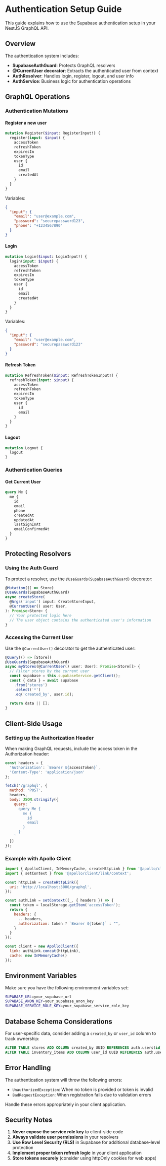 # Authentication Setup Guide

This guide explains how to use the Supabase authentication setup in your NestJS GraphQL API.

## Overview

The authentication system includes:
- **SupabaseAuthGuard**: Protects GraphQL resolvers
- **@CurrentUser decorator**: Extracts the authenticated user from context
- **AuthResolver**: Handles login, register, logout, and user info
- **AuthService**: Business logic for authentication operations

## GraphQL Operations

### Authentication Mutations

#### Register a new user
```graphql
mutation Register($input: RegisterInput!) {
  register(input: $input) {
    accessToken
    refreshToken
    expiresIn
    tokenType
    user {
      id
      email
      createdAt
    }
  }
}
```

Variables:
```json
{
  "input": {
    "email": "user@example.com",
    "password": "securepassword123",
    "phone": "+1234567890"
  }
}
```

#### Login
```graphql
mutation Login($input: LoginInput!) {
  login(input: $input) {
    accessToken
    refreshToken
    expiresIn
    tokenType
    user {
      id
      email
      createdAt
    }
  }
}
```

Variables:
```json
{
  "input": {
    "email": "user@example.com",
    "password": "securepassword123"
  }
}
```

#### Refresh Token
```graphql
mutation RefreshToken($input: RefreshTokenInput!) {
  refreshToken(input: $input) {
    accessToken
    refreshToken
    expiresIn
    tokenType
    user {
      id
      email
    }
  }
}
```

#### Logout
```graphql
mutation Logout {
  logout
}
```

### Authentication Queries

#### Get Current User
```graphql
query Me {
  me {
    id
    email
    phone
    createdAt
    updatedAt
    lastSignInAt
    emailConfirmedAt
  }
}
```

## Protecting Resolvers

### Using the Auth Guard

To protect a resolver, use the `@UseGuards(SupabaseAuthGuard)` decorator:

```typescript
@Mutation(() => Store)
@UseGuards(SupabaseAuthGuard)
async createStore(
  @Args('input') input: CreateStoreInput,
  @CurrentUser() user: User,
): Promise<Store> {
  // Your protected logic here
  // The user object contains the authenticated user's information
}
```

### Accessing the Current User

Use the `@CurrentUser()` decorator to get the authenticated user:

```typescript
@Query(() => [Store])
@UseGuards(SupabaseAuthGuard)
async myStores(@CurrentUser() user: User): Promise<Store[]> {
  // Filter stores by the current user
  const supabase = this.supabaseService.getClient();
  const { data } = await supabase
    .from('stores')
    .select('*')
    .eq('created_by', user.id);
  
  return data || [];
}
```

## Client-Side Usage

### Setting up the Authorization Header

When making GraphQL requests, include the access token in the Authorization header:

```javascript
const headers = {
  'Authorization': `Bearer ${accessToken}`,
  'Content-Type': 'application/json'
};

fetch('/graphql', {
  method: 'POST',
  headers,
  body: JSON.stringify({
    query: `
      query Me {
        me {
          id
          email
        }
      }
    `
  })
});
```

### Example with Apollo Client

```javascript
import { ApolloClient, InMemoryCache, createHttpLink } from '@apollo/client';
import { setContext } from '@apollo/client/link/context';

const httpLink = createHttpLink({
  uri: 'http://localhost:3000/graphql',
});

const authLink = setContext((_, { headers }) => {
  const token = localStorage.getItem('accessToken');
  return {
    headers: {
      ...headers,
      authorization: token ? `Bearer ${token}` : "",
    }
  }
});

const client = new ApolloClient({
  link: authLink.concat(httpLink),
  cache: new InMemoryCache()
});
```

## Environment Variables

Make sure you have the following environment variables set:

```bash
SUPABASE_URL=your_supabase_url
SUPABASE_ANON_KEY=your_supabase_anon_key
SUPABASE_SERVICE_ROLE_KEY=your_supabase_service_role_key
```

## Database Schema Considerations

For user-specific data, consider adding a `created_by` or `user_id` column to track ownership:

```sql
ALTER TABLE stores ADD COLUMN created_by UUID REFERENCES auth.users(id);
ALTER TABLE inventory_items ADD COLUMN user_id UUID REFERENCES auth.users(id);
```

## Error Handling

The authentication system will throw the following errors:

- `UnauthorizedException`: When no token is provided or token is invalid
- `BadRequestException`: When registration fails due to validation errors

Handle these errors appropriately in your client application.

## Security Notes

1. **Never expose the service role key** to client-side code
2. **Always validate user permissions** in your resolvers
3. **Use Row Level Security (RLS)** in Supabase for additional database-level protection
4. **Implement proper token refresh logic** in your client application
5. **Store tokens securely** (consider using httpOnly cookies for web apps)
